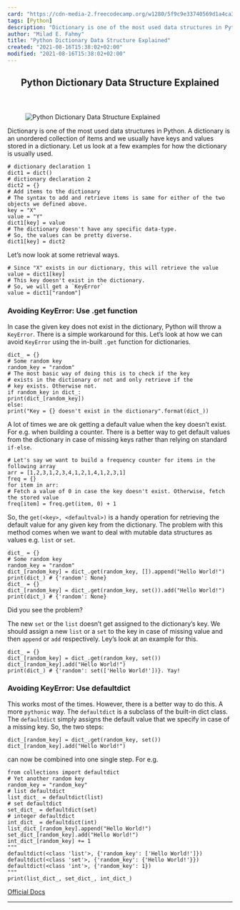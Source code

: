 ```yaml
---
card: "https://cdn-media-2.freecodecamp.org/w1280/5f9c9e33740569d1a4ca3bdc.jpg"
tags: [Python]
description: "Dictionary is one of the most used data structures in Python."
author: "Milad E. Fahmy"
title: "Python Dictionary Data Structure Explained"
created: "2021-08-16T15:38:02+02:00"
modified: "2021-08-16T15:38:02+02:00"
---
```

<div class="site-wrapper">
<main id="site-main" class="site-main outer">
<div class="inner">
<article class="post-full post tag-python tag-data-structures ">
<header class="post-full-header">
<h1 class="post-full-title">Python Dictionary Data Structure Explained</h1>
</header>
<figure class="post-full-image">
<picture>
<source media="(max-width: 700px)" sizes="1px" srcset="data:image/gif;base64,R0lGODlhAQABAIAAAAAAAP///yH5BAEAAAAALAAAAAABAAEAAAIBRAA7 1w">
<source media="(min-width: 701px)" sizes="(max-width: 800px) 400px,
(max-width: 1170px) 700px,
1400px" srcset="https://cdn-media-2.freecodecamp.org/w1280/5f9c9e33740569d1a4ca3bdc.jpg 300w,
https://cdn-media-2.freecodecamp.org/w1280/5f9c9e33740569d1a4ca3bdc.jpg 600w,
https://cdn-media-2.freecodecamp.org/w1280/5f9c9e33740569d1a4ca3bdc.jpg 1000w,
https://cdn-media-2.freecodecamp.org/w1280/5f9c9e33740569d1a4ca3bdc.jpg 2000w">
<img onerror="this.style.display='none'" src="https://cdn-media-2.freecodecamp.org/w1280/5f9c9e33740569d1a4ca3bdc.jpg" alt="Python Dictionary Data Structure Explained">
</picture>
</figure>
<section class="post-full-content">
<div class="post-content medium-migrated-article">
<p>Dictionary is one of the most used data structures in Python. A dictionary is an unordered collection of items and we usually have keys and values stored in a dictionary. Let us look at a few examples for how the dictionary is usually used.</p><pre><code class="language-python"># dictionary declaration 1
dict1 = dict()
# dictionary declaration 2
dict2 = {}
# Add items to the dictionary
# The syntax to add and retrieve items is same for either of the two objects we defined above.
key = "X"
value = "Y"
dict1[key] = value
# The dictionary doesn't have any specific data-type.
# So, the values can be pretty diverse.
dict1[key] = dict2</code></pre><p>Let’s now look at some retrieval ways.</p><pre><code class="language-python"># Since "X" exists in our dictionary, this will retrieve the value
value = dict1[key]
# This key doesn't exist in the dictionary.
# So, we will get a `KeyError`
value = dict1["random"]</code></pre><h3 id="avoiding-keyerror-use-get-function"><strong>Avoiding KeyError: Use .get function</strong></h3><p>In case the given key does not exist in the dictionary, Python will throw a <code>KeyError</code>. There is a simple workaround for this. Let’s look at how we can avoid <code>KeyError</code> using the in-built <code>.get</code> function for dictionaries.</p><pre><code class="language-python">dict_ = {}
# Some random key
random_key = "random"
# The most basic way of doing this is to check if the key
# exists in the dictionary or not and only retrieve if the
# key exists. Otherwise not.
if random_key in dict_:
print(dict_[random_key])
else:
print("Key = {} doesn't exist in the dictionary".format(dict_))</code></pre><p>A lot of times we are ok getting a default value when the key doesn’t exist. For e.g. when building a counter. There is a better way to get default values from the dictionary in case of missing keys rather than relying on standard <code>if-else</code>.</p><pre><code class="language-python"># Let's say we want to build a frequency counter for items in the following array
arr = [1,2,3,1,2,3,4,1,2,1,4,1,2,3,1]
freq = {}
for item in arr:
# Fetch a value of 0 in case the key doesn't exist. Otherwise, fetch the stored value
freq[item] = freq.get(item, 0) + 1</code></pre><p>So, the <code>get(&lt;key&gt;, &lt;defaultval&gt;)</code> is a handy operation for retrieving the default value for any given key from the dictionary. The problem with this method comes when we want to deal with mutable data structures as values e.g. <code>list</code> or <code>set</code>.</p><pre><code class="language-python">dict_ = {}
# Some random key
random_key = "random"
dict_[random_key] = dict_.get(random_key, []).append("Hello World!")
print(dict_) # {'random': None}
dict_ = {}
dict_[random_key] = dict_.get(random_key, set()).add("Hello World!")
print(dict_) # {'random': None}</code></pre><p>Did you see the problem?</p><p>The new <code>set</code> or the <code>list</code> doesn’t get assigned to the dictionary’s key. We should assign a new <code>list</code> or a <code>set</code> to the key in case of missing value and then <code>append</code> or <code>add</code> respectively. Ley’s look at an example for this.</p><pre><code class="language-python">dict_ = {}
dict_[random_key] = dict_.get(random_key, set())
dict_[random_key].add("Hello World!")
print(dict_) # {'random': set(['Hello World!'])}. Yay!</code></pre><h3 id="avoiding-keyerror-use-defaultdict"><strong>Avoiding KeyError: Use defaultdict</strong></h3><p>This works most of the times. However, there is a better way to do this. A more <code>pythonic</code> way. The <code>defaultdict</code> is a subclass of the built-in dict class. The <code>defaultdict</code> simply assigns the default value that we specify in case of a missing key. So, the two steps:</p><pre><code class="language-python">dict_[random_key] = dict_.get(random_key, set())
dict_[random_key].add("Hello World!")</code></pre><p>can now be combined into one single step. For e.g.</p><pre><code class="language-python">from collections import defaultdict
# Yet another random key
random_key = "random_key"
# list defaultdict
list_dict_ = defaultdict(list)
# set defaultdict
set_dict_ = defaultdict(set)
# integer defaultdict
int_dict_ = defaultdict(int)
list_dict_[random_key].append("Hello World!")
set_dict_[random_key].add("Hello World!")
int_dict_[random_key] += 1
"""
defaultdict(&lt;class 'list'&gt;, {'random_key': ['Hello World!']})
defaultdict(&lt;class 'set'&gt;, {'random_key': {'Hello World!'}})
defaultdict(&lt;class 'int'&gt;, {'random_key': 1})
"""
print(list_dict_, set_dict_, int_dict_)</code></pre><p><a href="https://docs.python.org/2/library/collections.html" rel="nofollow">Official Docs</a></p>
</div>
<hr>
</section>
</article>
</div>
</main>
</div>
<!-- Google Tag Manager (noscript) -->
<!-- End Google Tag Manager (noscript) -->

